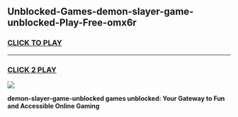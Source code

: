 
## Unblocked-Games-demon-slayer-game-unblocked-Play-Free-omx6r
<h3>
<a href="https://premium76.site?title=demon-slayer-game-unblocked&ref=22A">CLICK TO PLAY</a></h3>
<hr>

<h3>
<a href="https://premium76.site?title=demon-slayer-game-unblocked&ref=22A">CLICK 2 PLAY</a>
  
</h3>

<a href="https://premium76.site?title=demon-slayer-game-unblocked&ref=22A"><img src="https://clearcache.store/games.png"></a>


**demon-slayer-game-unblocked games unblocked: Your Gateway to Fun and Accessible Online Gaming**
